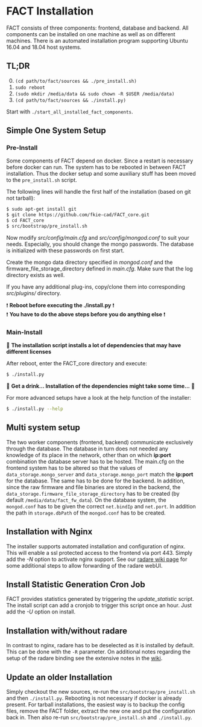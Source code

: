 # FACT Installation

FACT consists of three components: frontend, database and backend. All components can be installed on one machine as well as on different machines.
There is an automated installation program supporting Ubuntu 16.04 and 18.04 host systems.

## TL;DR

0. `(cd path/to/fact/sources && ./pre_install.sh)`
1. `sudo reboot`
2. `(sudo mkdir /media/data && sudo chown -R $USER /media/data)`
3. `(cd path/to/fact/sources && ./install.py)`

Start with `./start_all_installed_fact_components`.

## Simple One System Setup

### Pre-Install

Some components of FACT depend on docker. Since a restart is necessary before docker can run. The system has to be rebooted in between FACT installation. Thus the docker setup and some auxiliary stuff has been moved to the `pre_install.sh` script.

The following lines will handle the first half of the installation (based on git not tarball):

```sh
$ sudo apt-get install git
$ git clone https://github.com/fkie-cad/FACT_core.git
$ cd FACT_core
$ src/bootstrap/pre_install.sh
```

Now modify *src/config/main.cfg* and *src/config/mongod.conf* to suit your needs.
Especially, you should change the mongo passwords.
The database is initialized with these passwords on first start.  

Create the mongo data directory specified in *mongod.conf* and the firmware_file_storage_directory defined in *main.cfg*.
Make sure that the log directory exists as well.

If you have any additional plug-ins, copy/clone them into corresponding *src/plugins/* directory.  

:exclamation: **Reboot before executing the ./install.py** :exclamation:  
:exclamation: **You have to do the above steps before you do anything else** :exclamation:

### Main-Install

:customs: **The installation script installs a lot of dependencies that may have different licenses**
  
After reboot, enter the FACT_core directory and execute:  

```sh
$ ./install.py
```

:beer: **Get a drink... Installation of the dependencies might take some time...** :tea:

For more advanced setups have a look at the help function of the installer:

```sh
$ ./install.py --help
```

## Multi system setup

The two worker components (frontend, backend) communicate exclusively through the database. The database in turn does not needed any knowledge of its place in the network, other than on which **ip:port** combination the database server has to be hosted.
The main.cfg on the frontend system has to be altered so that the values of `data_storage.mongo_server` and `data_storage.mongo_port` match the **ip:port** for the database.
The same has to be done for the backend. In addition, since the raw firmware and file binaries are stored in the backend, the `data_storage.firmware_file_storage_directory` has to be created (by default `/media/data/fact_fw_data`).
On the database system, the `mongod.conf` has to be given the correct `net.bindIp` and `net.port`. In addition the path in `storage.dbPath` of the `mongod.conf` has to be created. 

## Installation with Nginx

The installer supports automated installation and configuration of nginx.
This will enable a ssl protected access to the frontend via port 443. 
Simply add the *-N* option to activate nginx support.
See our [radare wiki page](https://github.com/fkie-cad/FACT_core/wiki/radare-integration) for some additional steps to allow forwarding of the radare webUI.

## Install Statistic Generation Cron Job

FACT provides statistics generated by triggering the *update_statistic* script. The install script can add a cronjob to trigger this script once an hour.
Just add the *-U* option on install.

## Installation with/without radare

In contrast to nginx, radare has to be deselected as it is installed by default. This can be done with the `-R` parameter. On additional notes regarding the setup of the radare binding see the extensive notes in the [wiki](https://github.com/fkie-cad/FACT_core/wiki/radare-integration).

## Update an older Installation

Simply checkout the new sources, re-run the `src/bootstrap/pre_install.sh` and then `./install.py`. Rebooting is not necessary if docker is already present.
For tarball installations, the easiest way is to backup the config files, remove the FACT folder, extract the new one and put the configuration back in. Then also re-run `src/bootstrap/pre_install.sh` and `./install.py`.
